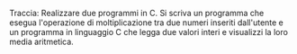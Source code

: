 Traccia: Realizzare due programmi in C. Si scriva un programma che esegua l'operazione di moltiplicazione tra due numeri inseriti dall'utente e un programma in linguaggio C che legga due valori interi e visualizzi la loro media aritmetica.
